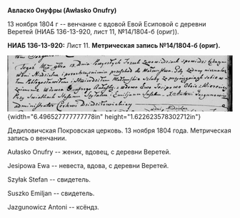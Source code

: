 **Авласко Онуфры (Awłasko Onufry)**

13 ноября 1804 г -- венчание с вдовой Евой Есиповой с деревни Веретей
(НИАБ 136-13-920, лист 11, №14/1804-б (ориг)).

**НИАБ 136-13-920:** Лист 11. **Метрическая запись №14/1804-б (ориг).**

![](./media/d78afdeca25c34403e5799a349719cae22acb6be.png){width="6.496527777777778in"
height="1.622623578302712in"}

Дедиловичская Покровская церковь. 13 ноября 1804 года. Метрическая
запись о венчании.

Aułasko Onufry -- жених, вдовец, с деревни Веретей.

Jesipowa Ewa -- невеста, вдова, с деревни Веретей.

Szyłak Stefan -- свидетель.

Suszko Emiljan -- свидетель.

Jazgunowicz Antoni -- ксёндз.
